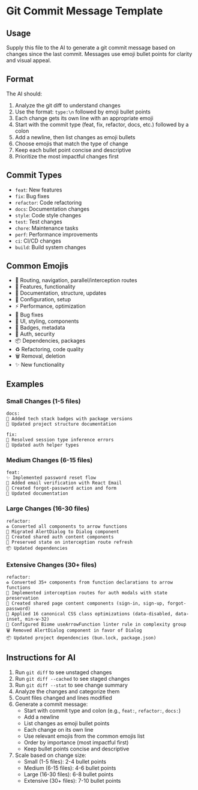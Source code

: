 # Git Commit Message Template

## Usage

Supply this file to the AI to generate a git commit message based on changes since the last commit. Messages use emoji bullet points for clarity and visual appeal.

## Format

The AI should:

1. Analyze the git diff to understand changes
2. Use the format: `type:\n` followed by emoji bullet points
3. Each change gets its own line with an appropriate emoji
4. Start with the commit type (feat, fix, refactor, docs, etc.) followed by a colon
5. Add a newline, then list changes as emoji bullets
6. Choose emojis that match the type of change
7. Keep each bullet point concise and descriptive
8. Prioritize the most impactful changes first

## Commit Types

- `feat`: New features
- `fix`: Bug fixes
- `refactor`: Code refactoring
- `docs`: Documentation changes
- `style`: Code style changes
- `test`: Test changes
- `chore`: Maintenance tasks
- `perf`: Performance improvements
- `ci`: CI/CD changes
- `build`: Build system changes

## Common Emojis

- 🔀 Routing, navigation, parallel/interception routes
- 🎯 Features, functionality
- 📝 Documentation, structure, updates
- 🔧 Configuration, setup
- ⚡ Performance, optimization
- 🐛 Bug fixes
- 🎨 UI, styling, components
- 📛 Badges, metadata
- 🔐 Auth, security
- 📦 Dependencies, packages
- ♻️ Refactoring, code quality
- 🗑️ Removal, deletion
- ✨ New functionality

## Examples

### Small Changes (1-5 files)

```
docs:
📛 Added tech stack badges with package versions
📝 Updated project structure documentation
```

```
fix:
🐛 Resolved session type inference errors
🔧 Updated auth helper types
```

### Medium Changes (6-15 files)

```
feat:
✨ Implemented password reset flow
📧 Added email verification with React Email
🔐 Created forgot-password action and form
📝 Updated documentation
```

### Large Changes (16-30 files)

```
refactor:
♻️ Converted all components to arrow functions
🎨 Migrated AlertDialog to Dialog component
🔀 Created shared auth content components
🎯 Preserved state on interception route refresh
📦 Updated dependencies
```

### Extensive Changes (30+ files)

```
refactor:
♻️ Converted 35+ components from function declarations to arrow functions
🔀 Implemented interception routes for auth modals with state preservation
🎯 Created shared page content components (sign-in, sign-up, forgot-password)
🎨 Applied 16 canonical CSS class optimizations (data-disabled, data-inset, min-w-32)
🔧 Configured Biome useArrowFunction linter rule in complexity group
🗑️ Removed AlertDialog component in favor of Dialog
📦 Updated project dependencies (bun.lock, package.json)
```

## Instructions for AI

1. Run `git diff` to see unstaged changes
2. Run `git diff --cached` to see staged changes
3. Run `git diff --stat` to see change summary
4. Analyze the changes and categorize them
5. Count files changed and lines modified
6. Generate a commit message:
   - Start with commit type and colon (e.g., `feat:`, `refactor:`, `docs:`)
   - Add a newline
   - List changes as emoji bullet points
   - Each change on its own line
   - Use relevant emojis from the common emojis list
   - Order by importance (most impactful first)
   - Keep bullet points concise and descriptive
7. Scale based on change size:
   - Small (1-5 files): 2-4 bullet points
   - Medium (6-15 files): 4-6 bullet points
   - Large (16-30 files): 6-8 bullet points
   - Extensive (30+ files): 7-10 bullet points
